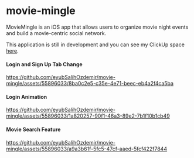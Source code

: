 # movie-mingle
MovieMingle is an iOS app that allows users to organize movie night events and build a movie-centric social network.

This application is still in development and you can see my ClickUp space [here](https://sharing.clickup.com/9009183505/l/h/6-900901947619-1/e24c86ed7b7c5d2).

#### Login and Sign Up Tab Change
https://github.com/eyubSalihOzdemir/movie-mingle/assets/55896033/8ba0c2e5-c35e-4e71-beec-eb4a2f4ca5ba

#### Login Animation
https://github.com/eyubSalihOzdemir/movie-mingle/assets/55896033/1a820257-90f1-46a3-89e2-7b1f10b1cb49

#### Movie Search Feature
https://github.com/eyubSalihOzdemir/movie-mingle/assets/55896033/a9a3b61f-5fc5-47cf-aaed-5fcf422f7844
